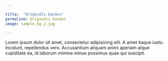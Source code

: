 ```yaml
---

title:  "Oriģināls banāns"
permalink: Oriģināls banāns
image: sample_bg_2.jpg

---
```




Lorem ipsum dolor sit amet, consectetur adipisicing elit. A amet itaque iusto. Incidunt, repellendus vero.
Accusantium aliquam animi aperiam atque cupiditate ea, id laborum minima minus possimus quae qui suscipit.
